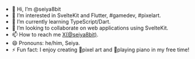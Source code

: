 - 👋 Hi, I’m @seiya8bit
- 👀 I’m interested in SvelteKit and Flutter, #gamedev, #pixelart.
- 🌱 I’m currently learning TypeScript/Dart.
- 💞️ I’m looking to collaborate on web applications using SvelteKit.
- 📫 How to reach me [X(@seiya8bit)](https://x.com/seiya8bit).
- 😄 Pronouns: he/him, Seiya.
- ⚡ Fun fact: I enjoy creating 🎨pixel art and 🎹playing piano in my free time!

<!---
yamaimo-illus/yamaimo-illus is a ✨ special ✨ repository because its `README.md` (this file) appears on your GitHub profile.
You can click the Preview link to take a look at your changes.
--->
